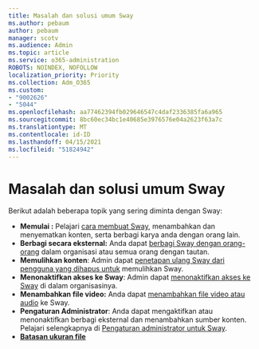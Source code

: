 ```yaml
---
title: Masalah dan solusi umum Sway
ms.author: pebaum
author: pebaum
manager: scotv
ms.audience: Admin
ms.topic: article
ms.service: o365-administration
ROBOTS: NOINDEX, NOFOLLOW
localization_priority: Priority
ms.collection: Adm_O365
ms.custom:
- "9002626"
- "5044"
ms.openlocfilehash: aa77462394fb029646547c4daf2336385fa6a965
ms.sourcegitcommit: 8bc60ec34bc1e40685e3976576e04a2623f63a7c
ms.translationtype: MT
ms.contentlocale: id-ID
ms.lasthandoff: 04/15/2021
ms.locfileid: "51824942"
---
```

# <a name="sway-common-issues-and-solutions"></a>Masalah dan solusi umum Sway

Berikut adalah beberapa topik yang sering diminta dengan Sway:

- **Memulai :** Pelajari [cara membuat Sway](https://support.office.com/article/getting-started-with-sway-2076c468-63f4-4a89-ae5f-424796714a8a), menambahkan dan menyematkan konten, serta berbagi karya anda dengan orang lain.
- **Berbagi secara eksternal:** Anda dapat [berbagi Sway dengan orang-orang](https://support.microsoft.com/en-us/office/share-your-sway-1cf853b8-ef7e-46b0-b704-003e58d28998?ui=en-us&rs=en-us&ad=us) dalam organisasi atau semua orang dengan tautan.
- **Memulihkan konten**: Admin dapat [penetapan ulang Sway dari pengguna yang dihapus untuk](https://support.office.com/article/Reassign-Sways-from-a-deleted-user-account-Admin-Help-9580E618-3C3E-4D28-A6EF-74C00A997248) memulihkan Sway.
- **Menonaktifkan akses ke Sway**: Admin dapat [menonaktifkan akses ke Sway](https://docs.microsoft.com/office365/enterprise/powershell/disable-access-to-sway-with-office-365-powershell) di dalam organisasinya.
- **Menambahkan file video:** Anda dapat [menambahkan file video atau audio](https://support.office.com/article/Add-video-and-audio-files-into-Sway-d2f14842-e103-49c0-9da2-0fbcfcad381f) ke Sway.
- **Pengaturan Administrator**: Anda dapat mengaktifkan atau menonaktifkan berbagi eksternal dan menambahkan sumber konten. Pelajari selengkapnya di [Pengaturan administrator untuk Sway](https://support.office.com/article/Administrator-settings-for-Sway-d298e79b-b6ab-44c6-9239-aa312f5784d4).
- **[Batasan ukuran file](https://support.office.com/article/File-size-limits-in-Sway-4db21bc6-b42b-499f-9272-66e089db109f)**

